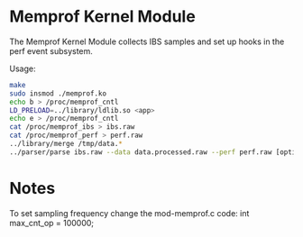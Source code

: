 Memprof Kernel Module
=====================

The Memprof Kernel Module collects IBS samples and set up hooks in the perf event subsystem.

Usage:

```bash
make 
sudo insmod ./memprof.ko 
echo b > /proc/memprof_cntl 
LD_PRELOAD=../library/ldlib.so <app> 
echo e > /proc/memprof_cntl 
cat /proc/memprof_ibs > ibs.raw 
cat /proc/memprof_perf > perf.raw 
../library/merge /tmp/data.* 
../parser/parse ibs.raw --data data.processed.raw --perf perf.raw [options, e.g. -M] 
```


Notes
=====
To set sampling frequency change the mod-memprof.c code:
int max_cnt_op = 100000;

